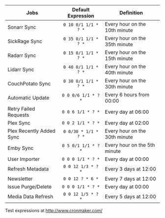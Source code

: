 | **Jobs** | **Default Expression** | **Definition** |
|---|:--:|---|
| Sonarr Sync | `0 10 0/1 1/1 * ? *` | Every hour on the 10th minute |
| SickRage Sync | `0 35 0/1 1/1 * ? *` | Every hour on the 35th minute |
| Radarr Sync | `0 15 0/1 1/1 * ? *` | Every hour on the 15th minute |
| Lidarr Sync | `0 40 0/1 1/1 * ? *` | Every hour on the 40th minute |
| CouchPotato Sync | `0 30 0/1 1/1 * ? *` | Every hour on the 30th minute |
| Automatic Update | `0 0 0/6 1/1 * ? *` | Every 6 hours from 00:00 |
| Retry Failed Requests | `0 0 6 1/1 * ? *` | Every day at 06:00 |
| Plex Sync | `0 0 2 1/1 * ? *` | Every day at 02:00 |
| Plex Recently Added Sync | `0 0/30 * 1/1 * ? *` | Every hour on the 30th minute |
| Emby Sync | `0 5 0/1 1/1 * ? *` | Every hour on the 5th minute |
| User Importer | `0 0 0 1/1 * ? *` | Every day at 00:00 |
| Refresh Metadata | `0 0 12 1/3 * ? *` | Every 3 days at 12:00 |
| Newsletter | `0 0 12 ? * 6 *` | Every 7 days at 12:00 |
| Issue Purge/Delete | `0 0 0 1/1 * ? *` | Every day at 00:00 |
| Media Data Refresh | `0 0 12 1/5 * ? *` | Every 5 days at 12:00 |

Test expressions at http://www.cronmaker.com/